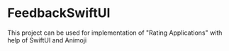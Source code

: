 # FeedbackSwiftUI
This project can be used for implementation of "Rating Applications" with help of SwiftUI and Animoji
